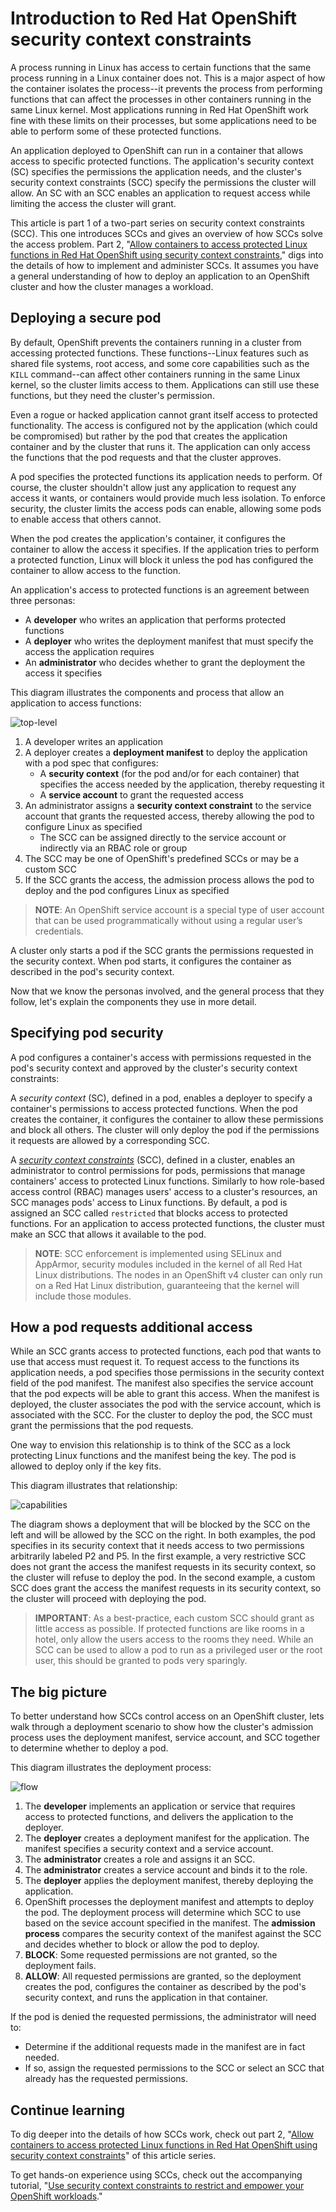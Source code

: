 # Introduction to Red Hat OpenShift security context constraints

A process running in Linux has access to certain functions that the same process running in a Linux container does not. This is a major aspect of how the container isolates the process--it prevents the process from performing functions that can affect the processes in other containers running in the same Linux kernel. Most applications running in Red Hat OpenShift work fine with these limits on their processes, but some applications need to be able to perform some of these protected functions.

An application deployed to OpenShift can run in a container that allows access to specific protected functions. The application's security context (SC) specifies the permissions the application needs, and the cluster's security context constraints (SCC) specify the permissions the cluster will allow. An SC with an SCC enables an application to request access while limiting the access the cluster will grant. 

This article is part 1 of a two-part series on security context constraints (SCC). This one introduces SCCs and gives an overview of how SCCs solve the access problem. Part 2, "[Allow containers to access protected Linux functions in Red Hat OpenShift using security context constraints](https://github.ibm.com/TT-ISV-org/scc/blob/main/article/details.md)," digs into the details of how to implement and administer SCCs. It assumes you have a general understanding of how to deploy an application to an OpenShift cluster and how the cluster manages a workload.

## Deploying a secure pod

By default, OpenShift prevents the containers running in a cluster from accessing protected functions. These functions--Linux features such as shared file systems, root access, and some core capabilities such as the `KILL` command--can affect other containers running in the same Linux kernel, so the cluster limits access to them. Applications can still use these functions, but they need the cluster's permission. 

Even a rogue or hacked application cannot grant itself access to protected functionality. The access is configured not by the application (which could be compromised) but rather by the pod that creates the application container and by the cluster that runs it. The application can only access the functions that the pod requests and that the cluster approves.

A pod specifies the protected functions its application needs to perform. Of course, the cluster shouldn't allow just any application to request any access it wants, or containers would provide much less isolation. To enforce security, the cluster limits the access pods can enable, allowing some pods to enable access that others cannot.

When the pod creates the application's container, it configures the container to allow the access it specifies. If the application tries to perform a protected function, Linux will block it unless the pod has configured the container to allow access to the function.

An application's access to protected functions is an agreement between three personas:

* A **developer** who writes an application that performs protected functions
* A **deployer** who writes the deployment manifest that must specify the access the application requires
* An **administrator** who decides whether to grant the deployment the access it specifies

This diagram illustrates the components and process that allow an application to access functions:

![top-level](images/top-level.png)

1. A developer writes an application
1. A deployer creates a **deployment manifest** to deploy the application with a pod spec that configures:
    * A **security context** (for the pod and/or for each container) that specifies the access needed by the application, thereby requesting it
    * A **service account** to grant the requested access
1. An administrator assigns a **security context constraint** to the service account that grants the requested access, thereby allowing the pod to configure Linux as specified
    * The SCC can be assigned directly to the service account or indirectly via an RBAC role or group
1. The SCC may be one of OpenShift's predefined SCCs or may be a custom SCC
1. If the SCC grants the access, the admission process allows the pod to deploy and the pod configures Linux as specified

>**NOTE**: An OpenShift service account is a special type of user account that can be used programmatically without using a regular user’s credentials.

A cluster only starts a pod if the SCC grants the permissions requested in the security context. When pod starts, it configures the container as described in the pod's security context.

Now that we know the personas involved, and the general process that they follow, let's explain the components they use in more detail.

## Specifying pod security

A pod configures a container's access with permissions requested in the pod's security context and approved by the cluster's security context constraints:

A _security context_ (SC), defined in a pod, enables a deployer to specify a container's permissions to access protected functions. When the pod creates the container, it configures the container to allow these permissions and block all others. The cluster will only deploy the pod if the permissions it requests are allowed by a corresponding SCC.

A _[security context constraints](https://docs.openshift.com/container-platform/4.6/authentication/managing-security-context-constraints.html)_ (SCC), defined in a cluster, enables an administrator to control permissions for pods, permissions that manage containers' access to protected Linux functions. Similarly to how role-based access control (RBAC) manages users' access to a cluster's resources, an SCC manages pods' access to Linux functions. By default, a pod is assigned an SCC called `restricted` that blocks access to protected functions. For an application to access protected functions, the cluster must make an SCC that allows it available to the pod.

>**NOTE**: SCC enforcement is implemented using SELinux and AppArmor, security modules included in the kernel of all Red Hat Linux distributions. The nodes in an OpenShift v4 cluster can only run on a Red Hat Linux distribution, guaranteeing that the kernel will include those modules.

## How a pod requests additional access

While an SCC grants access to protected functions, each pod that wants to use that access must request it. To request access to the functions its application needs, a pod specifies those permissions in the security context field of the pod manifest. The manifest also specifies the service account that the pod expects will be able to grant this access. When the manifest is deployed, the cluster associates the pod with the service account, which is associated with the SCC. For the cluster to deploy the pod, the SCC must grant the permissions that the pod requests.

One way to envision this relationship is to think of the SCC as a lock protecting Linux functions and the manifest being the key. The pod is allowed to deploy only if the key fits.

This diagram illustrates that relationship:

![capabilities](images/capabilities.png)

The diagram shows a deployment that will be blocked by the SCC on the left and will be allowed by the SCC on the right. In both examples, the pod specifies in its security context that it needs access to two permissions arbitrarily labeled P2 and P5. In the first example, a very restrictive SCC does not grant the access the manifest requests in its security context, so the cluster will refuse to deploy the pod. In the second example, a custom SCC does grant the access the manifest requests in its security context, so the cluster will proceed with deploying the pod.

>**IMPORTANT**: As a best-practice, each custom SCC should grant as little access as possible. If protected functions are like rooms in a hotel, only allow the users access to the rooms they need. While an SCC can be used to allow a pod to run as a privileged user or the root user, this should be granted to pods very sparingly.

## The big picture

To better understand how SCCs control access on an OpenShift cluster, lets walk through a deployment scenario to show how the cluster's admission process uses the deployment manifest, service account, and SCC together to determine whether to deploy a pod.

This diagram illustrates the deployment process:

![flow](images/flow.png)

1. The **developer** implements an application or service that requires access to protected functions, and delivers the application to the deployer.
1. The **deployer** creates a deployment manifest for the application. The manifest specifies a security context and a service account.
1. The **administrator** creates a role and assigns it an SCC.
1. The **administrator** creates a service account and binds it to the role.
1. The **deployer** applies the deployment manifest, thereby deploying the application.
1. OpenShift processes the deployment manifest and attempts to deploy the pod. The deployment process will determine which SCC to use based on the sevice account specified in the manifest. The **admission process** compares the security context of the manifest against the SCC and decides whether to block or allow the pod to deploy.
1. **BLOCK**: Some requested permissions are not granted, so the deployment fails.
1. **ALLOW**: All requested permissions are granted, so the deployment creates the pod, configures the container as described by the pod's security context, and runs the application in that container.

If the pod is denied the requested permissions, the administrator will need to:

* Determine if the additional requests made in the manifest are in fact needed.
* If so, assign the requested permissions to the SCC or select an SCC that already has the requested permissions.

## Continue learning

To dig deeper into the details of how SCCs work, check out part 2, "[Allow containers to access protected Linux functions in Red Hat OpenShift using security context constraints](https://github.ibm.com/TT-ISV-org/scc/blob/main/article/details.md)" of this article series.

To get hands-on experience using SCCs, check out the accompanying tutorial, "[Use security context constraints to restrict and empower your OpenShift workloads](https://github.ibm.com/TT-ISV-org/scc/blob/main/tutorial/index.md)."
